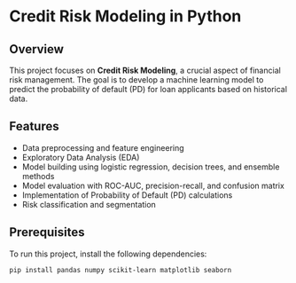 # Credit Risk Modeling in Python

## Overview
This project focuses on **Credit Risk Modeling**, a crucial aspect of financial risk management. The goal is to develop a machine learning model to predict the probability of default (PD) for loan applicants based on historical data.

## Features
- Data preprocessing and feature engineering
- Exploratory Data Analysis (EDA)
- Model building using logistic regression, decision trees, and ensemble methods
- Model evaluation with ROC-AUC, precision-recall, and confusion matrix
- Implementation of Probability of Default (PD) calculations
- Risk classification and segmentation

## Prerequisites
To run this project, install the following dependencies:

```bash
pip install pandas numpy scikit-learn matplotlib seaborn

